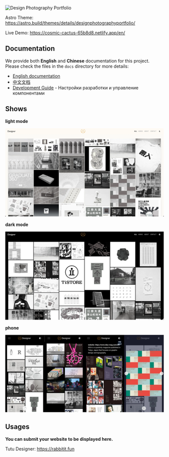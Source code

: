 ![Design Photography Portfolio](https://readme-typing-svg.demolab.com/?font=Roboto&size=40&duration=4000&pause=2000&color=5D5D5D&center=true&vCenter=true&width=540&lines=Design+Photography+Portfolio.)

Astro Theme: https://astro.build/themes/details/designphotographyportfolio/

Live Demo: https://cosmic-cactus-65b8d8.netlify.app/en/

## Documentation

We provide both **English** and **Chinese** documentation for this project.  
Please check the files in the `docs` directory for more details:

- [English documentation](./docs/README-en.md)
- [中文文档](./docs/README-zh.md)
- [Development Guide](./docs/DEVELOPMENT.md) - Настройки разработки и управление компонентами

## Shows

**light mode**

![light mode](./public/images/screenshot-light.webp)

**dark mode**

![dark mode](./public/images/screenshot-dark.webp)

**phone**

![phone](./public/images/screenshot-phone.webp)

## Usages

**You can submit your website to be displayed here.**

Tutu Designer: https://rabbitit.fun
